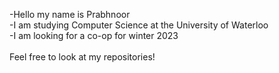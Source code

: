 -Hello my name is Prabhnoor<br /> -I am studying Computer Science at the University of Waterloo <br /> -I am looking for a co-op for winter 2023 <br /> <br />Feel free to look at my repositories!
